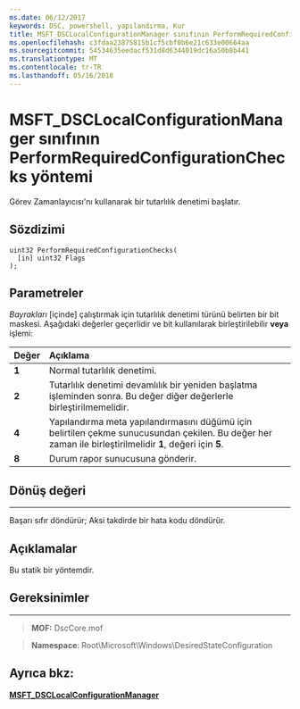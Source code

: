```yaml
---
ms.date: 06/12/2017
keywords: DSC, powershell, yapılandırma, Kur
title: MSFT_DSCLocalConfigurationManager sınıfının PerformRequiredConfigurationChecks yöntemi
ms.openlocfilehash: c3fdaa23875815b1cf5cbf0b6e21c633e00664aa
ms.sourcegitcommit: 54534635eedacf531d8d6344019dc16a50b8b441
ms.translationtype: MT
ms.contentlocale: tr-TR
ms.lasthandoff: 05/16/2018
---
```

# <a name="performrequiredconfigurationchecks-method-of-the-msftdsclocalconfigurationmanager-class"></a>MSFT_DSCLocalConfigurationManager sınıfının PerformRequiredConfigurationChecks yöntemi

Görev Zamanlayıcısı'nı kullanarak bir tutarlılık denetimi başlatır.

<a name="syntax"></a>Sözdizimi
------

```mof
uint32 PerformRequiredConfigurationChecks(
  [in] uint32 Flags
);
```

<a name="parameters"></a>Parametreler
----------

*Bayrakları* \[içinde\] çalıştırmak için tutarlılık denetimi türünü belirten bir bit maskesi. Aşağıdaki değerler geçerlidir ve bit kullanılarak birleştirilebilir **veya** işlemi:

|Değer |Açıklama |
|:--- |:---|
|**1** | Normal tutarlılık denetimi. |
|**2** | Tutarlılık denetimi devamlılık bir yeniden başlatma işleminden sonra. Bu değer diğer değerlerle birleştirilmemelidir. |
|**4** | Yapılandırma meta yapılandırmasını düğümü için belirtilen çekme sunucusundan çekilen. Bu değer her zaman ile birleştirilmelidir **1**, değeri için **5**. |
|**8** | Durum rapor sunucusuna gönderir. |

## <a name="return-value"></a>Dönüş değeri
------------

Başarı sıfır döndürür; Aksi takdirde bir hata kodu döndürür.

## <a name="remarks"></a>Açıklamalar

Bu statik bir yöntemdir.

## <a name="requirements"></a>Gereksinimler
------------
>**MOF:** DscCore.mof

>**Namespace**: Root\Microsoft\Windows\DesiredStateConfiguration


## <a name="see-also"></a>Ayrıca bkz:


[**MSFT_DSCLocalConfigurationManager**](msft-dsclocalconfigurationmanager.md)